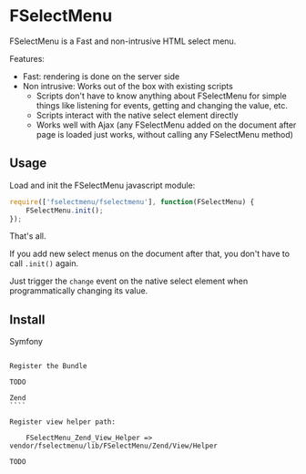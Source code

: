 FSelectMenu
===========

FSelectMenu is a Fast and non-intrusive HTML select menu.

Features:

 - Fast: rendering is done on the server side
 - Non intrusive: Works out of the box with existing scripts
   - Scripts don't have to know anything about FSelectMenu for simple things like listening for events, getting and changing the value, etc.
   - Scripts interact with the native select element directly
   - Works well with Ajax (any FSelectMenu added on the document after page is loaded just works, without calling any FSelectMenu method)

Usage
-----

Load and init the FSelectMenu javascript module:

``` javascript
require(['fselectmenu/fselectmenu'], function(FSelectMenu) {
    FSelectMenu.init();
});
```

That's all.

If you add new select menus on the document after that, you don't have to call `.init()` again.

Just trigger the `change` event on the native select element when programmatically changing its value.

Install
-------

Symfony
```````

Register the Bundle

TODO

Zend
````

Register view helper path:

    FSelectMenu_Zend_View_Helper => vendor/fselectmenu/lib/FSelectMenu/Zend/View/Helper

TODO
